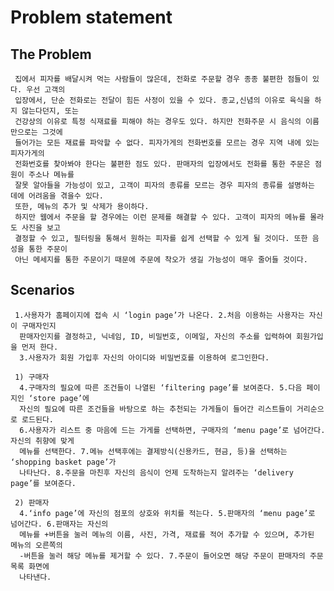 # Problem statement

## The Problem

     집에서 피자를 배달시켜 먹는 사람들이 많은데, 전화로 주문할 경우 종종 불편한 점들이 있다. 우선 고객의 
     입장에서, 단순 전화로는 전달이 힘든 사정이 있을 수 있다. 종교,신념의 이유로 육식을 하지 않는다던지, 또는 
     건강상의 이유로 특정 식재료를 피해야 하는 경우도 있다. 하지만 전화주문 시 음식의 이름 만으로는 그것에 
     들어가는 모든 재료를 파악할 수 없다. 피자가게의 전화번호를 모르는 경우 지역 내에 있는 피자가게의 
     전화번호를 찾아봐야 한다는 불편한 점도 있다. 판매자의 입장에서도 전화를 통한 주문은 점원이 주소나 메뉴를
     잘못 알아들을 가능성이 있고, 고객이 피자의 종류를 모르는 경우 피자의 종류를 설명하는 데에 어려움을 겪을수 있다. 
     또한, 메뉴의 추가 및 삭제가 용이하다. 
     하지만 웹에서 주문을 할 경우에는 이런 문제를 해결할 수 있다. 고객이 피자의 메뉴를 몰라도 사진을 보고 
     결정할 수 있고, 필터링을 통해서 원하는 피자를 쉽게 선택할 수 있게 될 것이다. 또한 음성을 통한 주문이 
     아닌 메세지를 통한 주문이기 때문에 주문에 착오가 생길 가능성이 매우 줄어들 것이다. 

 


## Scenarios

     1.사용자가 홈페이지에 접속 시 ‘login page’가 나온다. 2.처음 이용하는 사용자는 자신이 구매자인지
      판매자인지를 결정하고, 닉네임, ID, 비밀번호, 이메일, 자신의 주소를 입력하여 회원가입을 먼저 한다. 
      3.사용자가 회원 가입후 자신의 아이디와 비밀번호를 이용하여 로그인한다. 

     1) 구매자
      4.구매자의 필요에 따른 조건들이 나열된 ‘filtering page’를 보여준다. 5.다음 페이지인 ‘store page’에
      자신의 필요에 따른 조건들을 바탕으로 하는 추천되는 가게들이 들어간 리스트들이 거리순으로 로드된다. 
      6.사용자가 리스트 중 마음에 드는 가게를 선택하면, 구매자의 ‘menu page’로 넘어간다. 자신의 취향에 맞게 
      메뉴를 선택한다. 7.메뉴 선택후에는 결제방식(신용카드, 현금, 등)을 선택하는 ‘shopping basket page’가 
      나타난다. 8.주문을 마친후 자신의 음식이 언제 도착하는지 알려주는 ‘delivery page’를 보여준다. 

     2) 판매자
      4.‘info page’에 자신의 점포의 상호와 위치를 적는다. 5.판매자의 ‘menu page’로 넘어간다. 6.판매자는 자신의
      메뉴를 +버튼을 눌러 메뉴의 이름, 사진, 가격, 재료를 적어 추가할 수 있으며, 추가된 메뉴의 오른쪽의 
      -버튼을 눌러 해당 메뉴를 제거할 수 있다. 7.주문이 들어오면 해당 주문이 판매자의 주문목록 화면에 
      나타낸다.

